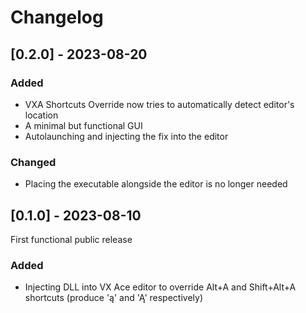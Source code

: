 # Changelog

## [0.2.0] - 2023-08-20

### Added

- VXA Shortcuts Override now tries to automatically detect editor's location
- A minimal but functional GUI
- Autolaunching and injecting the fix into the editor

### Changed

- Placing the executable alongside the editor is no longer needed

## [0.1.0] - 2023-08-10

First functional public release

### Added

- Injecting DLL into VX Ace editor to override Alt+A and Shift+Alt+A shortcuts (produce 'ą' and 'Ą' respectively) 